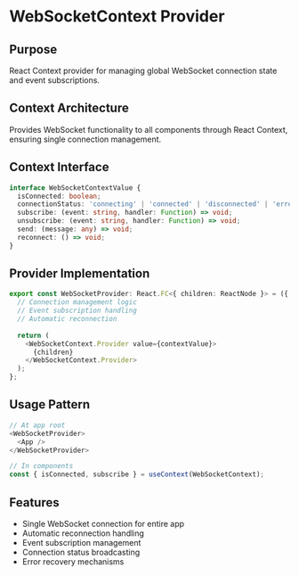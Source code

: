 # WebSocketContext Provider

## Purpose
React Context provider for managing global WebSocket connection state and event subscriptions.

## Context Architecture
Provides WebSocket functionality to all components through React Context, ensuring single connection management.

## Context Interface
```typescript
interface WebSocketContextValue {
  isConnected: boolean;
  connectionStatus: 'connecting' | 'connected' | 'disconnected' | 'error';
  subscribe: (event: string, handler: Function) => void;
  unsubscribe: (event: string, handler: Function) => void;
  send: (message: any) => void;
  reconnect: () => void;
}
```

## Provider Implementation
```typescript
export const WebSocketProvider: React.FC<{ children: ReactNode }> = ({ children }) => {
  // Connection management logic
  // Event subscription handling
  // Automatic reconnection
  
  return (
    <WebSocketContext.Provider value={contextValue}>
      {children}
    </WebSocketContext.Provider>
  );
};
```

## Usage Pattern
```typescript
// At app root
<WebSocketProvider>
  <App />
</WebSocketProvider>

// In components
const { isConnected, subscribe } = useContext(WebSocketContext);
```

## Features
- Single WebSocket connection for entire app
- Automatic reconnection handling
- Event subscription management
- Connection status broadcasting
- Error recovery mechanisms